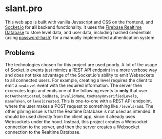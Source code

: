 # slant.pro

This web app is built with vanilla Javascript and CSS on the frontend, and [Socket.io](https://socket.io/) for **all** backend functionality. It uses the 
[Firebase Realtime Database](https://firebase.google.com/docs/database) to store level data, and user data, including hashed credentials 
(using [password-hash](https://www.npmjs.com/package/password-hash)) for a manually implemented authentication system.

## Problems

The technologies chosen for this project are used poorly. A lot of the usage of Socket.io events just mimics a REST API endpoint
in a more verbose way and does not take advantage of the Socket.io's ability to emit Websockets to all connected users. For example, creating a 
level requires the client to emit a `newLevel` event with the required information. The server then excecutes logic and emits one of the following
events to **only** that user `notAuthenticated`, `badData`, `invalidName`, `tooManyUnverifiedLevels`, `nameTaken`, or `levelCreated`. This is one-to-one
with a REST API endpoint, where the user makes a POST request to something like `/levels/add`. The other glaring issue is that the Realtime Database
is not used as intended. It should be used directly from the client app, since it already uses Websockets under the hood. Instead, this project creates a 
Websocket connection to the server, and then the server creates a Websocket connection to the Realtime Database.
